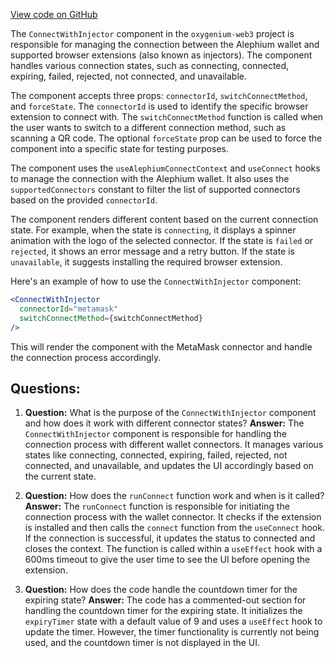[View code on GitHub](https://github.com/oxygenium/oxygenium-web3/packages/web3-react/src/components/ConnectModal/ConnectWithInjector/index.tsx)

The `ConnectWithInjector` component in the `oxygenium-web3` project is responsible for managing the connection between the Alephium wallet and supported browser extensions (also known as injectors). The component handles various connection states, such as connecting, connected, expiring, failed, rejected, not connected, and unavailable.

The component accepts three props: `connectorId`, `switchConnectMethod`, and `forceState`. The `connectorId` is used to identify the specific browser extension to connect with. The `switchConnectMethod` function is called when the user wants to switch to a different connection method, such as scanning a QR code. The optional `forceState` prop can be used to force the component into a specific state for testing purposes.

The component uses the `useAlephiumConnectContext` and `useConnect` hooks to manage the connection with the Alephium wallet. It also uses the `supportedConnectors` constant to filter the list of supported connectors based on the provided `connectorId`.

The component renders different content based on the current connection state. For example, when the state is `connecting`, it displays a spinner animation with the logo of the selected connector. If the state is `failed` or `rejected`, it shows an error message and a retry button. If the state is `unavailable`, it suggests installing the required browser extension.

Here's an example of how to use the `ConnectWithInjector` component:

```jsx
<ConnectWithInjector
  connectorId="metamask"
  switchConnectMethod={switchConnectMethod}
/>
```

This will render the component with the MetaMask connector and handle the connection process accordingly.
## Questions: 
 1. **Question:** What is the purpose of the `ConnectWithInjector` component and how does it work with different connector states?
   **Answer:** The `ConnectWithInjector` component is responsible for handling the connection process with different wallet connectors. It manages various states like connecting, connected, expiring, failed, rejected, not connected, and unavailable, and updates the UI accordingly based on the current state.

2. **Question:** How does the `runConnect` function work and when is it called?
   **Answer:** The `runConnect` function is responsible for initiating the connection process with the wallet connector. It checks if the extension is installed and then calls the `connect` function from the `useConnect` hook. If the connection is successful, it updates the status to connected and closes the context. The function is called within a `useEffect` hook with a 600ms timeout to give the user time to see the UI before opening the extension.

3. **Question:** How does the code handle the countdown timer for the expiring state?
   **Answer:** The code has a commented-out section for handling the countdown timer for the expiring state. It initializes the `expiryTimer` state with a default value of 9 and uses a `useEffect` hook to update the timer. However, the timer functionality is currently not being used, and the countdown timer is not displayed in the UI.